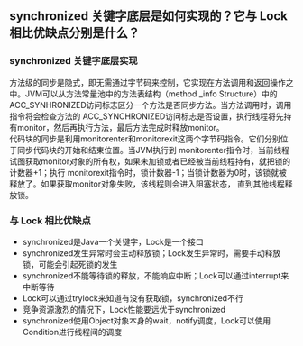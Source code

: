## synchronized 关键字底层是如何实现的？它与 Lock 相比优缺点分别是什么？

### synchronized 关键字底层实现
方法级的同步是隐式，即无需通过字节码来控制，它实现在方法调用和返回操作之中。JVM可以从方法常量池中的方法表结构（method
_info Structure）中的ACC_SYNHRONIZED访问标志区分一个方法是否同步方法。当方法调用时，调用指令将会检查方法的
ACC_SYNCHRONIZED访问标志是否设置，执行线程将先持有monitor，然后再执行方法，最后方法完成时释放monitor。  
代码块的同步是利用monitorenter和monitorexit这两个字节码指令。它们分别位于同步代码块的开始和结束位置。当JVM执行到
monitorenter指令时，当前线程试图获取monitor对象的所有权，如果未加锁或者已经被当前线程持有，就把锁的计数器+1；执行
monitorexit指令时，锁计数器-1；当锁计数器为0时，该锁就被释放了。如果获取monitor对象失败，该线程则会进入阻塞状态，
直到其他线程释放锁。


### 与 Lock 相比优缺点
- synchronized是Java一个关键字，Lock是一个接口
- synchronized发生异常时会主动释放锁；Lock发生异常时，需要手动释放锁，可能会引起死锁的发生
- synchronized不能等待锁的释放，不能响应中断；Lock可以通过interrupt来中断等待
- Lock可以通过trylock来知道有没有获取锁，synchronized不行
- 竞争资源激烈的情况下，Lock性能要远优于synchronized
- synchronized使用Object对象本身的wait，notify调度，Lock可以使用Condition进行线程间的调度
